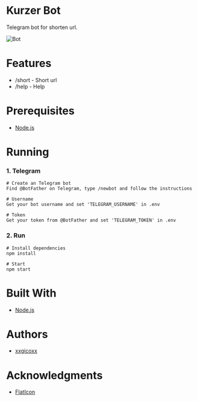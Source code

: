 # Kurzer Bot
Telegram bot for shorten url.

![Bot](https://i.imgur.com/zkOa0a1.png)

# Features
* /short - Short url
* /help - Help

# Prerequisites
* [Node.js](https://nodejs.org/en/)

# Running
### 1. Telegram
````
# Create an Telegram bot
Find @BotFather on Telegram, type /newbot and follow the instructions

# Username
Get your bot username and set 'TELEGRAM_USERNAME' in .env

# Token
Get your token from @BotFather and set 'TELEGRAM_TOKEN' in .env
````

### 2. Run
````
# Install dependencies
npm install

# Start
npm start
````

# Built With
* [Node.js](https://nodejs.org/en/)

# Authors
* [xxgicoxx](https://github.com/xxgicoxx/)

# Acknowledgments
* [FlatIcon](https://www.flaticon.com/)